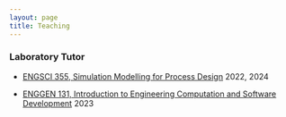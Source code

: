 ```yaml
---
layout: page
title: Teaching
---
```


### Laboratory Tutor

* [ENGSCI 355, Simulation Modelling for Process Design](https://courseoutline.auckland.ac.nz/dco/course/ENGSCI/355/1225]) 2022, 2024

  <!---Helping students with the modelling, simulation, and statistical analysis of complex queuing systems using Java and R.--->

* [ENGGEN 131, Introduction to Engineering Computation and Software Development](https://courseoutline.auckland.ac.nz/dco/course/ENGGEN/131/1235) 2023

  <!---Helping students understand foundational coding concepts in MATLAB and C.--->


